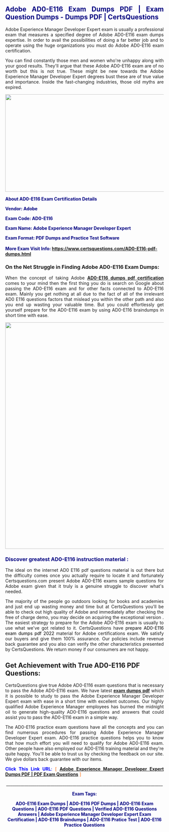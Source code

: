 <h2 style="text-align: justify;"><span style="color: #000080;">Adobe AD0-E116 Exam Dumps PDF | Exam Question Dumps - Dumps PDF | CertsQuestions</span></h2>
<p style="text-align: justify;">Adobe Experience Manager Developer Expert exam is usually a professional exam that measures a specified degree of Adobe  AD0-E116 exam dumps expertise. In order to avail the possibilities of doing a far better job and to operate using the huge organizations you must do Adobe AD0-E116 exam certification.</p>
<p style="text-align: justify;">You can find constantly those men and women who're unhappy along with your good results. They'll argue that these Adobe  AD0-E116 exam are of no worth but this is not true. These might be new towards the Adobe Experience Manager Developer Expert degrees bust these are of true value and importance. Inside the fast-changing industries, those old myths are expired.</p>
<p><img style="display: block; margin-left: auto; margin-right: auto;" src="https://i.imgur.com/eaP4ae9.png" width="840" height="310" /></p>
<p><span style="color: #000080;"><strong>About AD0-E116 Exam Certification Details</strong></span></p>
<p><span style="color: #000080;"><strong>Vendor: Adobe<br /></strong></span></p>
<p><span style="color: #000080;"><strong>Exam Code: AD0-E116</strong></span></p>
<p><span style="color: #000080;"><strong>Exam Name: Adobe Experience Manager Developer Expert</strong></span></p>
<p><span style="color: #000080;"><strong>Exam Format: PDF Dumps and Practice Test Software<br /><br />More Exam Visit Info: <span style="color: #ff6600;"><a href="https://www.certsquestions.com/AD0-E116-pdf-dumps.html">https://www.certsquestions.com/AD0-E116-pdf-dumps.html</a></span></strong></span></p>
<h3>On the Net Struggle in Finding Adobe AD0-E116 Exam Dumps:</h3>
<p style="text-align: justify;">When the concept of taking Adobe <a href="https://www.certsquestions.com/AD0-E116-pdf-dumps.html"><strong> AD0-E116 dumps pdf certification</strong></a> comes to your mind then the first thing you do is search on Google about passing the AD0-E116 exam and for other facts connected to AD0-E116 exam. Mainly you get nothing at all due to the fact of all of the irrelevant AD0 E116 questions factors that mislead you within the other path and also you end up wasting your valuable time. But you could effortlessly get yourself prepare for the AD0-E116 exam by using AD0-E116 braindumps in short time with ease.</p>
<p><a href="https://www.certsquestions.com/AD0-E116-pdf-dumps.html"><img style="display: block; margin-left: auto; margin-right: auto;" src="https://i.imgur.com/pxhoKQ2.png" width="720" /></a></p>
<h3><span style="color: #000080;">Discover greatest  AD0-E116 instruction material :</span></h3>
<p style="text-align: justify;">The ideal on the internet AD0 E116 pdf questions material is out there but the difficulty comes once you actually require to locate it and fortunately Certsquestions.com present Adobe AD0-E116 exams sample questions for Adobe  exam given that it truly is a genuine struggle to discover what's needed.</p>
<p style="text-align: justify;">The majority of the people go outdoors looking for books and academies and just end up wasting money and time but at CertsQuestions you'll be able to check out high quality of Adobe  and immediately after checking the free of charge demo, you may decide on acquiring the exceptional version . The easiest strategy to prepare for the Adobe AD0-E116 exam is usually to use what we've got related to it. CertsQuestions have <span style="color: #000000;">prepare AD0-E116 exam dumps pdf 2022</span> material for Adobe certifications exam. We satisfy our buyers and give them 100% assurance. Our policies include revenue back guarantee and you also can verify the other characteristics presented by CertsQuestions. We return money if our consumers are not happy.</p>
<h2>Get Achievement with True AD0-E116 PDF Questions:</h2>
<p style="text-align: justify;">CertsQuestions give true Adobe AD0-E116 exam questions that is necessary to pass the Adobe  AD0-E116 exam. We have latest<strong>&nbsp;<a href="https://www.certsquestions.com/">exam dumps pdf</a></strong>&nbsp;which it is possible to study to pass the Adobe Experience Manager Developer Expert exam with ease in a short time with excellent outcomes. Our highly qualified Adobe Experience Manager employees has burned the midnight oil to generate high-quality AD0-E116 questions and answers that could assist you to pass the AD0-E116 exam in a simple way.</p>
<p style="text-align: justify;">The AD0-E116 practice exam questions have all the concepts and you can find numerous procedures for passing Adobe Experience Manager Developer Expert exam. AD0-E116 practice questions helps you to know that how much effort you will need to qualify for Adobe  AD0-E116 exam. Other people have also employed our AD0-E116 training material and they're quite happy. You'll be able to trust us by checking the feedback on our site. We give dollars back guarantee with our items.</p>
<p style="text-align: justify;"><span style="color: #0000ff;"><strong>Click This Link URL</strong>:</span> <span style="color: #ff6600;">[ <strong><a href="https://www.certsquestions.com/adobe-experience-manager-certification.html">Adobe Experience Manager Developer Expert Dumps PDF | PDF Exam Questions</a></strong> ]</span></p>
<p style="text-align: center;">______________________________________________________________________________</p>
<p style="text-align: center;"><span style="color: #000080;"><strong>Exam Tags:</strong></span></p>
<p style="text-align: center;"><span style="color: #000080;"><strong>AD0-E116 Exam Dumps | AD0-E116 PDF Dumps | AD0-E116 Exam Questions | AD0-E116 PDF Questions | Verified AD0-E116 Questions Answers | Adobe Experience Manager Developer Expert Exam Certification | AD0-E116 Braindumps | AD0-E116 Pratice Test | AD0-E116 Practice Questions</strong></span></p>
